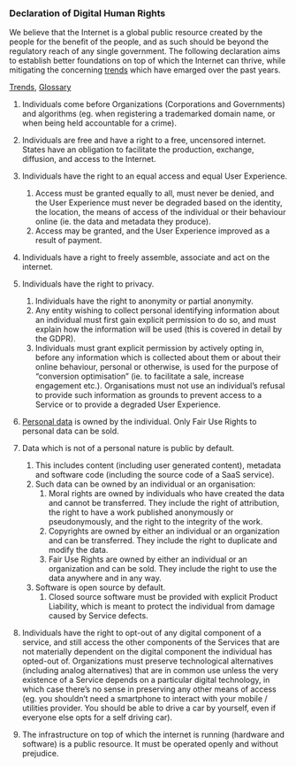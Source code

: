 ### Declaration of Digital Human Rights

We believe that the Internet is a global public resource created by the people for the benefit of the people, and as such should be beyond the regulatory reach of any single government. The following declaration aims to establish better foundations on top of which the Internet can thrive, while mitigating the concerning [trends](https://github.com/opt-out-eu/declaration-of-digital-human-rights/blob/master/Background.md) which have emarged over the past years.

[Trends](https://github.com/opt-out-eu/declaration-of-digital-human-rights/blob/master/Background.md), [Glossary](https://github.com/opt-out-eu/declaration-of-digital-human-rights/blob/master/Glossary.md)

1. Individuals come before Organizations (Corporations and Governments) and algorithms (eg. when registering a trademarked domain name, or when being held accountable for a crime).

2. Individuals are free and have a right to a free, uncensored internet. States have an obligation to facilitate the production, exchange, diffusion, and access to the Internet.

3. Individuals have the right to an equal access and equal User Experience.
    1. Access must be granted equally to all, must never be denied, and the User Experience must never be degraded based on the identity, the location, the means of access of the individual or their behaviour online (ie. the data and metadata they produce).
    2. Access may be granted, and the User Experience improved as a result of payment.
    
4. Individuals have a right to freely assemble, associate and act on the internet.

5. Individuals have the right to privacy.
    1. Individuals have the right to anonymity or partial anonymity.
    2. Any entity wishing to collect personal identifying information about an individual must first gain explicit permission to do so, and must explain how the information will be used (this is covered in detail by the GDPR). 
    3. Individuals must grant explicit permission by actively opting in, before any information which is collected about them or about their online behaviour, personal or otherwise, is used for the purpose of “conversion optimisation” (ie. to facilitate a sale, increase engagement etc.). Organisations must not use an individual’s refusal to provide such information as grounds to prevent access to a Service or to provide a degraded User Experience. 
    
6. [Personal data](https://gdpr-info.eu/art-4-gdpr/) is owned by the individual. Only Fair Use Rights to personal data can be sold. 

7. Data which is not of a personal nature is public by default.
    1. This includes content (including user generated content), metadata and software code (including the source code of a SaaS service).
    2. Such data can be owned by an individual or an organisation:
        1. Moral rights are owned by individuals who have created the data and cannot be transferred. They include the right of attribution, the right to have a work published anonymously or pseudonymously, and the right to the integrity of the work.
        2. Copyrights are owned by either an individual or an organization and can be transferred. They include the right to duplicate and modify the data. 
        3. Fair Use Rights are owned by either an individual or an organization and can be sold. They include the right to use the data anywhere and in any way. 
    3. Software is open source by default.
        1. Closed source software must be provided with explicit Product Liability, which is meant to protect the individual from damage caused by Service defects. 
        
8. Individuals have the right to opt-out of any digital component of a service, and still access the other components of the Services that are not materially dependent on the digital component the individual has opted-out of. Organizations must preserve technological alternatives (including analog alternatives) that are in common use unless the very existence of a Service depends on a particular digital technology, in which case there’s no sense in preserving any other means of access (eg. you shouldn’t need a smartphone to interact with your mobile / utilities provider. You should be able to drive a car by yourself, even if everyone else opts for a self driving car).

9. The infrastructure on top of which the internet is running (hardware and software) is a public resource. It must be operated openly and without prejudice. 
